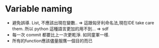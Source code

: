 # Variable naming
- 避免誤導. List, 不應該出現在變數..
	=> 這跟匈牙利命名法,現在IDE take care them. 所以 python 這種語言更加的用不到...
	=> sdf
- 每一次 commit 都要比上一次更乾淨.  如同童軍一樣.
- 所有的function應該儘量服膺一個目的而已
<!--stackedit_data:
eyJoaXN0b3J5IjpbLTE4MjUwODAwODksMzQxOTM1ODY4LDE2MD
UxMTE1MTQsMTMzMTQ4MzQyMV19
-->